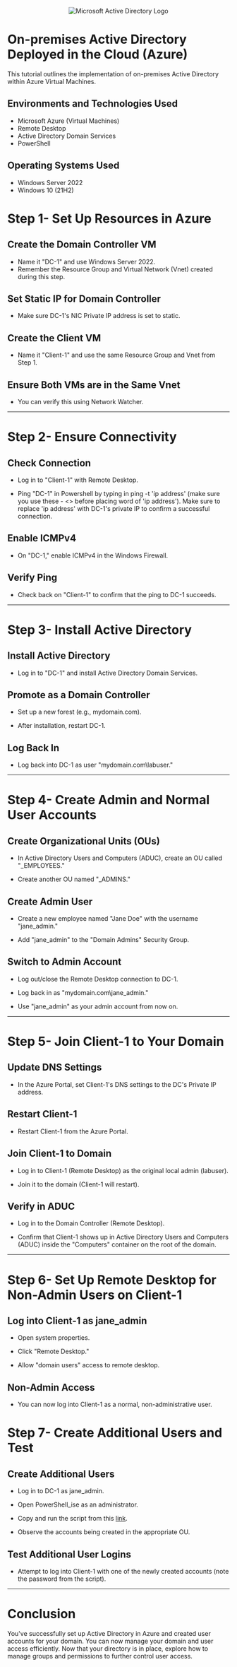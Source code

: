 <p align="center">
<img src="https://i.imgur.com/pU5A58S.png" alt="Microsoft Active Directory Logo"/>
</p>

<h1>On-premises Active Directory Deployed in the Cloud (Azure)</h1>
This tutorial outlines the implementation of on-premises Active Directory within Azure Virtual Machines.<br />


<h2>Environments and Technologies Used</h2>

- Microsoft Azure (Virtual Machines)
- Remote Desktop
- Active Directory Domain Services
- PowerShell

<h2>Operating Systems Used </h2>

- Windows Server 2022
- Windows 10 (21H2)

# Step 1- Set Up Resources in Azure</h1>

## Create the Domain Controller VM</h2>

- Name it "DC-1" and use Windows Server 2022.
- Remember the Resource Group and Virtual Network (Vnet) created during this step.

## Set Static IP for Domain Controller

- Make sure DC-1's NIC Private IP address is set to static.

## Create the Client VM

- Name it "Client-1" and use the same Resource Group and Vnet from Step 1.

## Ensure Both VMs are in the Same Vnet

- You can verify this using Network Watcher.

-----

# Step 2- Ensure Connectivity

## Check Connection

- Log in to "Client-1" with Remote Desktop.

- Ping "DC-1" in Powershell by typing in ping -t 'ip address' (make sure you use these - <> before placing word of 'ip address'). Make sure to replace 'ip address' with DC-1's private IP to confirm a successful connection.

## Enable ICMPv4

- On "DC-1," enable ICMPv4 in the Windows Firewall.

## Verify Ping

- Check back on "Client-1" to confirm that the ping to DC-1 succeeds.

-----

# Step 3- Install Active Directory

## Install Active Directory

- Log in to "DC-1" and install Active Directory Domain Services.

## Promote as a Domain Controller

- Set up a new forest (e.g., mydomain.com).

- After installation, restart DC-1.

## Log Back In

- Log back into DC-1 as user "mydomain.com\labuser."

-----

# Step 4- Create Admin and Normal User Accounts

## Create Organizational Units (OUs)

- In Active Directory Users and Computers (ADUC), create an OU called "_EMPLOYEES."

- Create another OU named "_ADMINS."

## Create Admin User

- Create a new employee named "Jane Doe" with the username "jane_admin."

- Add "jane_admin" to the "Domain Admins" Security Group.

## Switch to Admin Account

- Log out/close the Remote Desktop connection to DC-1.

- Log back in as "mydomain.com\jane_admin."

- Use "jane_admin" as your admin account from now on.

-----

# Step 5- Join Client-1 to Your Domain

## Update DNS Settings

- In the Azure Portal, set Client-1's DNS settings to the DC's Private IP address.

## Restart Client-1

- Restart Client-1 from the Azure Portal.

## Join Client-1 to Domain

- Log in to Client-1 (Remote Desktop) as the original local admin (labuser).

- Join it to the domain (Client-1 will restart).

## Verify in ADUC

- Log in to the Domain Controller (Remote Desktop).

- Confirm that Client-1 shows up in Active Directory Users and Computers (ADUC) inside the "Computers" container on the root of the domain.

-----

# Step 6- Set Up Remote Desktop for Non-Admin Users on Client-1

## Log into Client-1 as jane_admin

- Open system properties.

- Click "Remote Desktop."

- Allow "domain users" access to remote desktop.

## Non-Admin Access

- You can now log into Client-1 as a normal, non-administrative user.

# Step 7- Create Additional Users and Test

## Create Additional Users

- Log in to DC-1 as jane_admin.

- Open PowerShell_ise as an administrator.

- Copy and run the script from this [link](https://github.com/anumkhanit/AD_Users/blob/main/Generate-Names-Create-Users.ps1).

- Observe the accounts being created in the appropriate OU.

## Test Additional User Logins

- Attempt to log into Client-1 with one of the newly created accounts (note the password from the script).

-----

# Conclusion
You've successfully set up Active Directory in Azure and created user accounts for your domain. You can now manage your domain and user access efficiently. Now that your directory is in place, explore how to manage groups and permissions to further control user access.
